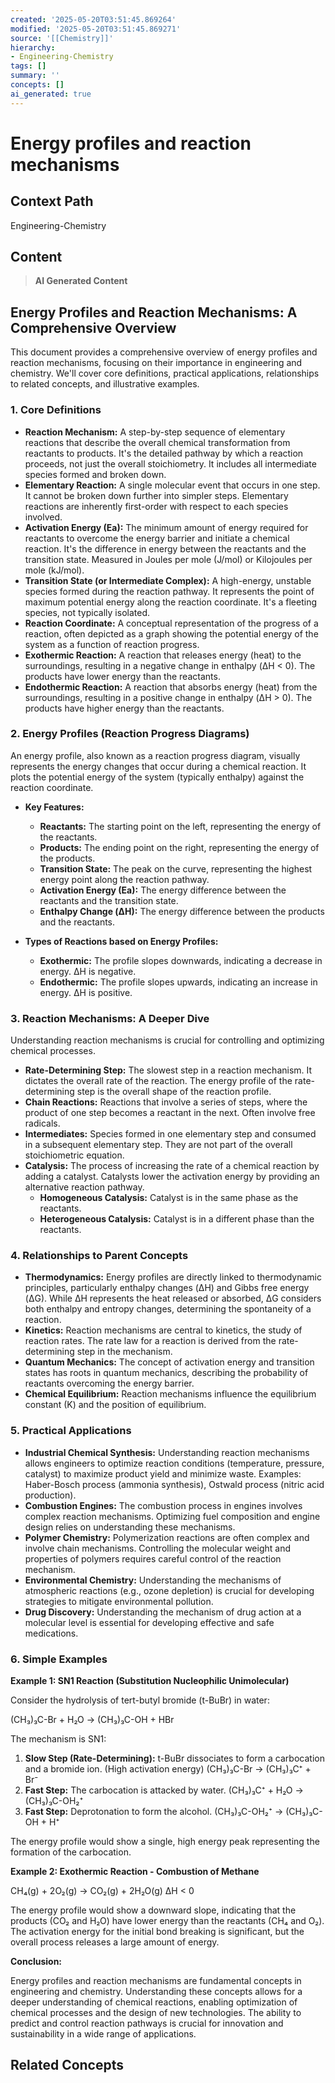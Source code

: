```yaml
---
created: '2025-05-20T03:51:45.869264'
modified: '2025-05-20T03:51:45.869271'
source: '[[Chemistry]]'
hierarchy:
- Engineering-Chemistry
tags: []
summary: ''
concepts: []
ai_generated: true
---
```


# Energy profiles and reaction mechanisms

## Context Path
Engineering-Chemistry

## Content
> **AI Generated Content**
## Energy Profiles and Reaction Mechanisms: A Comprehensive Overview

This document provides a comprehensive overview of energy profiles and reaction mechanisms, focusing on their importance in engineering and chemistry. We'll cover core definitions, practical applications, relationships to related concepts, and illustrative examples.

### 1. Core Definitions

* **Reaction Mechanism:** A step-by-step sequence of elementary reactions that describe the overall chemical transformation from reactants to products. It's the detailed pathway by which a reaction proceeds, not just the overall stoichiometry.  It includes all intermediate species formed and broken down.
* **Elementary Reaction:** A single molecular event that occurs in one step. It cannot be broken down further into simpler steps.  Elementary reactions are inherently first-order with respect to each species involved.
* **Activation Energy (Ea):** The minimum amount of energy required for reactants to overcome the energy barrier and initiate a chemical reaction.  It's the difference in energy between the reactants and the transition state. Measured in Joules per mole (J/mol) or Kilojoules per mole (kJ/mol).
* **Transition State (or Intermediate Complex):** A high-energy, unstable species formed during the reaction pathway. It represents the point of maximum potential energy along the reaction coordinate. It's a fleeting species, not typically isolated.
* **Reaction Coordinate:** A conceptual representation of the progress of a reaction, often depicted as a graph showing the potential energy of the system as a function of reaction progress.
* **Exothermic Reaction:** A reaction that releases energy (heat) to the surroundings, resulting in a negative change in enthalpy (ΔH < 0).  The products have lower energy than the reactants.
* **Endothermic Reaction:** A reaction that absorbs energy (heat) from the surroundings, resulting in a positive change in enthalpy (ΔH > 0). The products have higher energy than the reactants.

### 2. Energy Profiles (Reaction Progress Diagrams)

An energy profile, also known as a reaction progress diagram, visually represents the energy changes that occur during a chemical reaction.  It plots the potential energy of the system (typically enthalpy) against the reaction coordinate.

* **Key Features:**
    * **Reactants:** The starting point on the left, representing the energy of the reactants.
    * **Products:** The ending point on the right, representing the energy of the products.
    * **Transition State:** The peak on the curve, representing the highest energy point along the reaction pathway.
    * **Activation Energy (Ea):** The energy difference between the reactants and the transition state.
    * **Enthalpy Change (ΔH):** The energy difference between the products and the reactants.

* **Types of Reactions based on Energy Profiles:**
    * **Exothermic:** The profile slopes downwards, indicating a decrease in energy.  ΔH is negative.
    * **Endothermic:** The profile slopes upwards, indicating an increase in energy. ΔH is positive.

### 3. Reaction Mechanisms: A Deeper Dive

Understanding reaction mechanisms is crucial for controlling and optimizing chemical processes.

* **Rate-Determining Step:**  The slowest step in a reaction mechanism. It dictates the overall rate of the reaction. The energy profile of the rate-determining step is the overall shape of the reaction profile.
* **Chain Reactions:** Reactions that involve a series of steps, where the product of one step becomes a reactant in the next.  Often involve free radicals.
* **Intermediates:** Species formed in one elementary step and consumed in a subsequent elementary step.  They are not part of the overall stoichiometric equation.
* **Catalysis:**  The process of increasing the rate of a chemical reaction by adding a catalyst. Catalysts lower the activation energy by providing an alternative reaction pathway.
    * **Homogeneous Catalysis:** Catalyst is in the same phase as the reactants.
    * **Heterogeneous Catalysis:** Catalyst is in a different phase than the reactants.

### 4. Relationships to Parent Concepts

* **Thermodynamics:** Energy profiles are directly linked to thermodynamic principles, particularly enthalpy changes (ΔH) and Gibbs free energy (ΔG).  While ΔH represents the heat released or absorbed, ΔG considers both enthalpy and entropy changes, determining the spontaneity of a reaction.
* **Kinetics:** Reaction mechanisms are central to kinetics, the study of reaction rates.  The rate law for a reaction is derived from the rate-determining step in the mechanism.
* **Quantum Mechanics:** The concept of activation energy and transition states has roots in quantum mechanics, describing the probability of reactants overcoming the energy barrier.
* **Chemical Equilibrium:**  Reaction mechanisms influence the equilibrium constant (K) and the position of equilibrium.

### 5. Practical Applications

* **Industrial Chemical Synthesis:** Understanding reaction mechanisms allows engineers to optimize reaction conditions (temperature, pressure, catalyst) to maximize product yield and minimize waste.  Examples: Haber-Bosch process (ammonia synthesis), Ostwald process (nitric acid production).
* **Combustion Engines:**  The combustion process in engines involves complex reaction mechanisms. Optimizing fuel composition and engine design relies on understanding these mechanisms.
* **Polymer Chemistry:**  Polymerization reactions are often complex and involve chain mechanisms. Controlling the molecular weight and properties of polymers requires careful control of the reaction mechanism.
* **Environmental Chemistry:**  Understanding the mechanisms of atmospheric reactions (e.g., ozone depletion) is crucial for developing strategies to mitigate environmental pollution.
* **Drug Discovery:**  Understanding the mechanism of drug action at a molecular level is essential for developing effective and safe medications.

### 6. Simple Examples

**Example 1: SN1 Reaction (Substitution Nucleophilic Unimolecular)**

Consider the hydrolysis of tert-butyl bromide (t-BuBr) in water:

(CH₃)₃C-Br + H₂O → (CH₃)₃C-OH + HBr

The mechanism is SN1:

1. **Slow Step (Rate-Determining):**  t-BuBr dissociates to form a carbocation and a bromide ion. (High activation energy)
   (CH₃)₃C-Br  → (CH₃)₃C⁺ + Br⁻
2. **Fast Step:** The carbocation is attacked by water.
   (CH₃)₃C⁺ + H₂O → (CH₃)₃C-OH₂⁺
3. **Fast Step:** Deprotonation to form the alcohol.
   (CH₃)₃C-OH₂⁺ → (CH₃)₃C-OH + H⁺

The energy profile would show a single, high energy peak representing the formation of the carbocation.

**Example 2:  Exothermic Reaction - Combustion of Methane**

CH₄(g) + 2O₂(g) → CO₂(g) + 2H₂O(g)  ΔH < 0

The energy profile would show a downward slope, indicating that the products (CO₂ and H₂O) have lower energy than the reactants (CH₄ and O₂).  The activation energy for the initial bond breaking is significant, but the overall process releases a large amount of energy.



**Conclusion:**

Energy profiles and reaction mechanisms are fundamental concepts in engineering and chemistry.  Understanding these concepts allows for a deeper understanding of chemical reactions, enabling optimization of chemical processes and the design of new technologies.  The ability to predict and control reaction pathways is crucial for innovation and sustainability in a wide range of applications.

## Related Concepts

